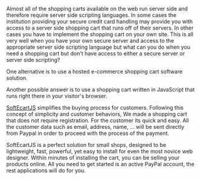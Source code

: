 Almost all of the shopping carts available on the web run server side and therefore require server side scripting languages. In some cases the institution providing your secure credit card handling may provide you with access to a server side shopping cart that runs off of their servers. In other cases you have to implement the shopping cart on your own site. This is all very well when you have your own secure server and access to the appropriate server side scripting language but what can you do when you need a shopping cart but don't have access to either a secure server or server side scripting?

One alternative is to use a hosted e-commerce shopping cart software solution.

Another possible answer is to use a shopping cart written in JavaScript that runs right there in your visitor's browser.

<a href='http://www.softxml.com/softecartjs-demo/documentation/SoftecartJS_free.html'>SoftEcartJS</a> simplifies the buying process for customers. Following this concept of simplicity and customer behaviors, We made a shopping cart that does not require registration. For the customer its quick and easy. All the customer data such as email, address, name, ... will be sent directly from Paypal in order to proceed with the process of the payment.

SoftEcartJS is a perfect solution for small shops, designed to be lightweight, fast, powerful, yet easy to install for even the most novice web designer. Within minutes of installing the cart, you can be selling your products online. All you need to get started is an active PayPal account, the rest applications will do for you.